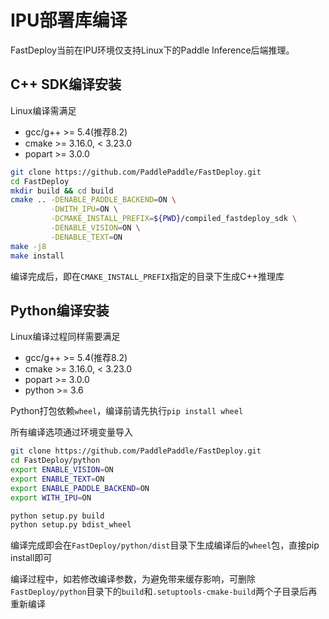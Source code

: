 
# IPU部署库编译

FastDeploy当前在IPU环境仅支持Linux下的Paddle Inference后端推理。

## C++ SDK编译安装

Linux编译需满足
- gcc/g++ >= 5.4(推荐8.2)
- cmake >= 3.16.0, < 3.23.0
- popart >= 3.0.0

```bash
git clone https://github.com/PaddlePaddle/FastDeploy.git
cd FastDeploy
mkdir build && cd build
cmake .. -DENABLE_PADDLE_BACKEND=ON \
         -DWITH_IPU=ON \
         -DCMAKE_INSTALL_PREFIX=${PWD}/compiled_fastdeploy_sdk \
         -DENABLE_VISION=ON \
         -DENABLE_TEXT=ON
make -j8
make install
```

编译完成后，即在`CMAKE_INSTALL_PREFIX`指定的目录下生成C++推理库


## Python编译安装

Linux编译过程同样需要满足
- gcc/g++ >= 5.4(推荐8.2)
- cmake >= 3.16.0, < 3.23.0
- popart >= 3.0.0
- python >= 3.6

Python打包依赖`wheel`，编译前请先执行`pip install wheel`

所有编译选项通过环境变量导入

```bash
git clone https://github.com/PaddlePaddle/FastDeploy.git
cd FastDeploy/python
export ENABLE_VISION=ON
export ENABLE_TEXT=ON
export ENABLE_PADDLE_BACKEND=ON
export WITH_IPU=ON

python setup.py build
python setup.py bdist_wheel
```

编译完成即会在`FastDeploy/python/dist`目录下生成编译后的`wheel`包，直接pip install即可

编译过程中，如若修改编译参数，为避免带来缓存影响，可删除`FastDeploy/python`目录下的`build`和`.setuptools-cmake-build`两个子目录后再重新编译
